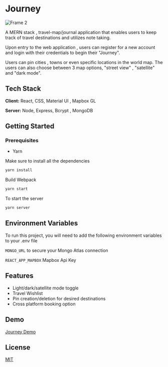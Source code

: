 
# Journey
![Frame 2](https://user-images.githubusercontent.com/98296753/175451764-28dfe1cd-f994-4664-a60c-ab42759171e0.png)

A MERN stack ,  travel-map/journal application that enables users to keep track of travel destinations and utilizes note taking.

Upon entry to the web application , users can register for a new account and login with their credentials to begin their "Journey".

Users can pin cities , towns or even specific locations in the world map. The users can also choose between 3 map options, "street view" , "satellite" and "dark mode".



## Tech Stack

**Client:** React, CSS, Material UI , Mapbox GL

**Server:** Node, Express, Bcrypt , MongoDB



## Getting Started

### Prerequisites

* Yarn

Make sure to install all the dependencies
  ```sh
  yarn install
  ```
Build Webpack
```sh
yarn start
  ```
To start the server
```sh
yarn server
  ```
## Environment Variables

To run this project, you will need to add the following environment variables to your .env file

`MONGO_URL` to secure your Mongo Atlas connection

`REACT_APP_MAPBOX` Mapbox Api Key


## Features

- Light/dark/satellite mode toggle
- Travel Wishlist
- Pin creation/deletion for desired destinations
- Cross platform booking option


## Demo

[Journey Demo](https://youtu.be/bB9f_Ix87oU)


## License

[MIT](https://choosealicense.com/licenses/mit/)

